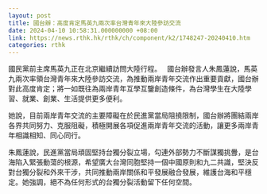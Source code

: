 ```yaml
---
layout: post
title: 國台辦：高度肯定馬英九兩次率台灣青年來大陸參訪交流
date: 2024-04-10 10:58:31.000000000 +08:00
link: https://news.rthk.hk/rthk/ch/component/k2/1748247-20240410.htm
categories: rthk
---
```


國民黨前主席馬英九正在北京繼續訪問大陸行程。
 
國台辦發言人朱鳳蓮說，馬英九兩次率領台灣青年來大陸參訪交流，為推動兩岸青年交流作出重要貢獻，國台辦對此高度肯定；將一如既往為兩岸青年互學互鑒創造條件，為台灣學生在大陸學習、就業、創業、生活提供更多便利。

她說，目前兩岸青年交流的主要障礙在於民進黨當局阻撓限制，國台辦將團結兩岸各界共同努力、克服阻礙，積極開展各項促進兩岸青年交流的活動，讓更多兩岸青年相識相知、同心同行。

朱鳳蓮說，民進黨當局頑固堅持台獨分裂立場，勾連外部勢力不斷謀獨挑釁，是台海陷入緊張動蕩的根源，希望廣大台灣同胞堅持一個中國原則和九二共識，堅決反對台獨分裂和外來干涉，共同推動兩岸關係和平發展融合發展，維護台海和平穩定。她強調，絕不為任何形式的台獨分裂活動留下任何空間。
